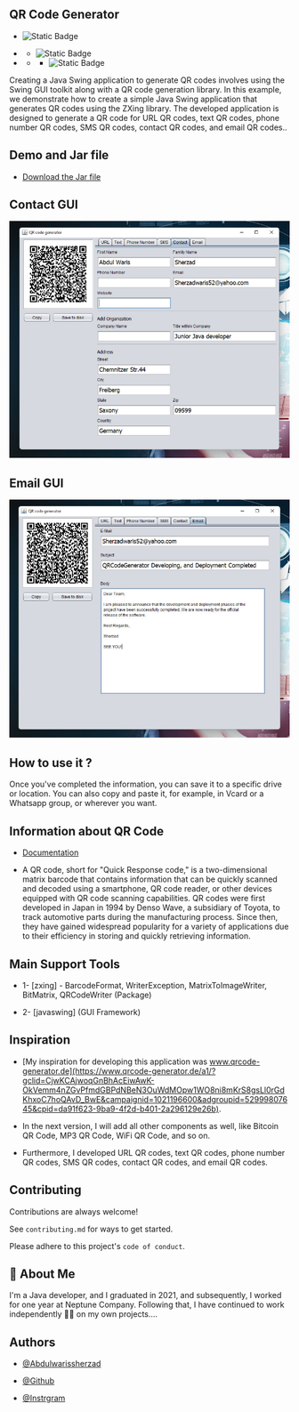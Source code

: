 
## QR Code Generator
* ![Static Badge](https://img.shields.io/badge/Language-Java-brightgreen/) 

* * ![Static Badge](https://img.shields.io/badge/Tech-Javaswing-brightgreen) 
* * * ![Static Badge](https://img.shields.io/badge/Maven%20Central-%20v1.1%20-hsla%20) 


Creating a Java Swing application to generate QR codes involves using the Swing GUI toolkit along with a QR code generation library. In this example, we demonstrate how to create a simple Java Swing application that generates QR codes using the ZXing library.
The developed application is designed to generate a QR code for URL QR codes, text QR codes, phone number QR codes, SMS QR codes, contact QR codes, and email QR codes..

## Demo and Jar file

- [Download the Jar file](https://github.com/Abdulwarissherzad/QR-Code-Generator/blob/main/QRcodegenerator.jar)
## Contact GUI

![Contact GUI'Contact GUI'](https://github.com/Abdulwarissherzad/QR-Code-Generator/blob/main/Pictures/Contact%20GUI.jpg)

## Email GUI

![Email GUI'Email GUI'](https://github.com/Abdulwarissherzad/QR-Code-Generator/blob/main/Pictures/Email.jpg)

## How to use it ?
Once you've completed the information, you can save it to a specific drive or location. You can also copy and paste it, for example, in Vcard or a Whatsapp group, or wherever you want.
## Information about QR Code

* [Documentation](https://en.wikipedia.org/wiki/QR_code)

* A QR code, short for "Quick Response code," is a two-dimensional matrix barcode that contains information that can be quickly scanned and decoded using a smartphone, QR code reader, or other devices equipped with QR code scanning capabilities. QR codes were first developed in Japan in 1994 by Denso Wave, a subsidiary of Toyota, to track automotive parts during the manufacturing process. Since then, they have gained widespread popularity for a variety of applications due to their efficiency in storing and quickly retrieving information.
## Main Support Tools

* 1- [zxing] - BarcodeFormat, WriterException, MatrixToImageWriter, BitMatrix, QRCodeWriter (Package)

* 2- [javaswing]  (GUI Framework)

## Inspiration

* [My inspiration for developing this application was www.qrcode-generator.de](https://www.qrcode-generator.de/a1/?gclid=CjwKCAjwoqGnBhAcEiwAwK-OkVemm4nZGvPfmdGBPdNBeN3OuWdMOpw1WO8ni8mKrS8gsLl0rGdKhxoC7hoQAvD_BwE&campaignid=1021196600&adgroupid=52999807645&cpid=da91f623-9ba9-4f2d-b401-2a296129e26b).

* In the next version, I will add all other components as well, like Bitcoin QR Code, MP3 QR Code, WiFi QR Code, and so on.

* Furthermore, I developed URL QR codes, text QR codes, phone number QR codes, SMS QR codes, contact QR codes, and email QR codes.
## Contributing

Contributions are always welcome!

See `contributing.md` for ways to get started.

Please adhere to this project's `code of conduct`.


## 🚀 About Me
I'm a Java developer, and I graduated in 2021, and subsequently, I worked for one year at Neptune Company. Following that, I have continued to work independently 🦾🔥 on my own projects....


## Authors

- [@Abdulwarissherzad](https://www.get-in-it.de/profil/WuQ0LQ7GtXDmViHNmcSNL5uyjDkBqKbh)

- [@Github](https://github.com/Abdulwarissherzad)
- [@Instrgram](https://www.instagram.com/engineer_waris/)
